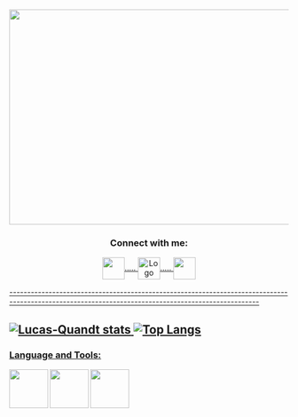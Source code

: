 <h3 align="center"><img align="center" src="https://github.com/Lucas-Quandt/Lucas-Quandt/assets/103226578/3b1157ab-3e14-4071-8c47-ca3a2593682d" alt="" height="388" width="870" /a>

                        
<h3 align="center">Connect with me:</h3>
<p align="center">
<a href="https://www.linkedin.com/in/lucas-quandt-b90901128/" target="blank"><img align="center" src="https://cdn.cdnlogo.com/logos/l/66/linkedin-icon.svg" alt="" height="40" width="40" /a>.....
<a href="https://www.instagram.com/quandt_/" target="blank"><img align="center" img src="https://cdn.cdnlogo.com/logos/i/4/instagram.svg" alt="Logo" width="40" height="40" /a>..... 
<a href="mailto:lucasdantas2556@gmail.com" target="blank"><img align="center" src="https://cdn.cdnlogo.com/logos/g/68/gmail-icon.svg" alt="" height="40" width="40">
</p>
----------------------------------------------------------------------------------------------------------------------------------------------------

![Lucas-Quandt stats](https://github-readme-stats.vercel.app/api?username=lucas-quandt&theme=tokyonight&show_icons=true) ![Top Langs](https://github-readme-stats.vercel.app/api/top-langs/?username=lucas-quandt&theme=tokyonight&show_icons=true)
----------------------------------------------------------------------------------------------------------------------------------------------------  
  
<h3 align="left">Language and Tools:</h3>
<p align="left">
<a href="target="blank"><img align="left" src="https://cdn.cdnlogo.com/logos/j/86/java.svg" alt="" height="70" width="70" /a>                                                             
<a href="https://cdnlogo.com/logo/javascript_36689.html" target="blank"><img align="left" src="https://cdn.cdnlogo.com/logos/j/33/javascript.svg" alt="" height="70" width="70" /a>
<a href="target="blank"><img align="left" src="https://cdn.cdnlogo.com/logos/h/90/html-5.svg" alt="" height="70" width="70">
<p>                                                                                                                    

                                                                                                                     
                                                                                                                           
                                                                                                                                                                                         


                                                                                                                      
                                                                                                                           
                                                                                                                                







